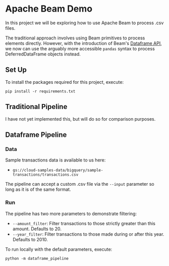 # Apache Beam Demo

In this project we will be exploring how to use Apache Beam to process .csv files.

The traditional approach involves using Beam primitives to process elements directly.
However, with the introduction of Beam's 
[Dataframe API](https://beam.apache.org/documentation/dsls/dataframes/overview/), we now can use the arguably more 
accessible `pandas` syntax to process DeferredDataFrame objects instead.

## Set Up
To install the packages required for this project, execute:
```shell
pip install -r requirements.txt
```

## Traditional Pipeline
I have not yet implemented this, but will do so for comparison purposes.

## Dataframe Pipeline

### Data
Sample transactions data is available to us here:
- `gs://cloud-samples-data/bigquery/sample-transactions/transactions.csv`

The pipeline can accept a custom .csv file via the `--input` parameter so long as it is of the same format.

### Run
The pipeline has two more parameters to demonstrate filtering:
- `--amount_filter`: Filter transactions to those strictly greater than this amount. Defaults to 20.
- `--year_filter`: Filter transactions to those made during or after this year. Defaults to 2010.

To run locally with the default parameters, execute:
```shell
python -m dataframe_pipeline
```